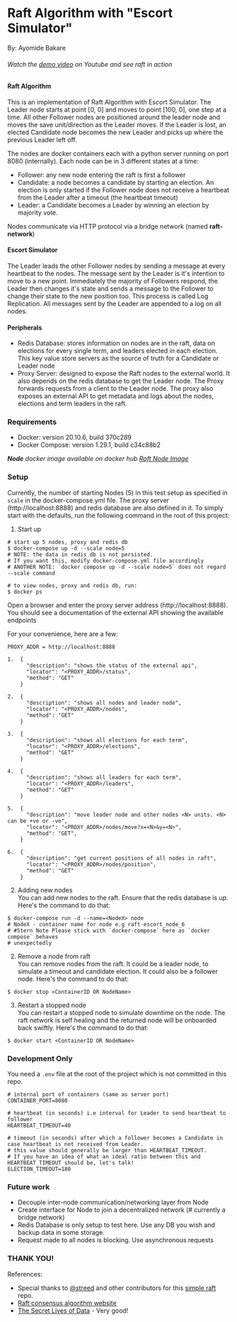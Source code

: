 # Raft Algorithm with "Escort Simulator"

By:
Ayomide Bakare

###### Watch the [demo video](https://google.com) on Youtube and see raft in action

#### Raft Algorithm
This is an implementation of Raft Algorithm with Escort Simulator. The Leader node starts at point [0, 0] and moves to point [100, 0], one step at a time.
All other Follower nodes are positioned around the leader node and moves the save unit/direction as the Leader moves. If the Leader is lost, an elected Candidate node becomes the new Leader
and picks up where the previous Leader left off.

The nodes are docker containers each with a python server running on port 8080 (internally).
Each node can be in 3 different states at a time:
- Follower: any new node entering the raft is first a follower
- Candidate: a node becomes a candidate by starting an election. An election is only started if the Follower node
does not receive a heartbeat from the Leader after a timeout (the heartbeat timeout)
- Leader: a Candidate becomes a Leader by winning an election by majority vote.

Nodes communicate via HTTP protocol via a bridge network (named **raft-network**)

#### Escort Simulator
The Leader leads the other Follower nodes by sending a message at every heartbeat to the nodes. 
The message sent by the Leader is it\'s intention to move to a new point. Immediately the majority of Followers respond,
the Leader then changes it\'s state and sends a message to the Follower to change their state to the new position too. 
This process is called Log Replication. All messages sent by the Leader are appended to a log on all nodes.

#### Peripherals
- Redis Database: stores information on nodes are in the raft, data on elections for every single term,
  and leaders elected in each election. This key value store servers as the source of truth for a Candidate or Leader node
- Proxy Server: designed to expose the Raft nodes to the external world. It also depends on the redis database to get the
  Leader node. The Proxy forwards requests from a client to the Leader node.
  The proxy also exposes an external API to get metadata and logs about the nodes, elections and term leaders in the raft.

### Requirements
- Docker: version 20.10.6, build 370c289
- Docker Compose: version 1.29.1, build c34c88b2

_**Node** docker image available on docker hub [Raft Node Image](https://hub.docker.com/r/mbao01/raft-node)_


### Setup
Currently, the number of starting Nodes (5) in this test setup as specified in `scale` in the docker-compose.yml file.
The proxy server (http://localhost:8888) and redis database are also defined in it. To simply start with the defaults, run the following command
in the root of this project:

1. Start up
```shell
# start up 5 nodes, proxy and redis db
$ docker-compose up -d --scale node=5
# NOTE: the data in redis db is not persisted. 
# If you want this, modify docker-compose.yml file accordingly
# ANOTHER NOTE: `docker compose up -d --scale node=5` does not regard --scale command
```

```shell
# to view nodes, proxy and redis db, run: 
$ docker ps
```

Open a browser and enter the proxy server address (http://localhost:8888). 
You should see a documentation of the external API showing the available endpoints

For your convenience, here are a few:

```shell
PROXY_ADDR = http://localhost:8888

1.  {
      "description": "shows the status of the external api", 
      "locator": "<PROXY_ADDR>/status", 
      "method": "GET"
    }

2.  {
      "description": "shows all nodes and leader node", 
      "locator": "<PROXY_ADDR>/nodes", 
      "method": "GET"
    }

3.  {
      "description": "shows all elections for each term", 
      "locator": "<PROXY_ADDR>/elections", 
      "method": "GET"
    }

4.  {
      "description": "shows all leaders for each term", 
      "locator": "<PROXY_ADDR>/leaders", 
      "method": "GET"
    }

5.  {
      "description": "move leader node and other nodes <N> units. <N> can be +ve or -ve",
      "locator": "<PROXY_ADDR>/nodes/move?x=<N>&y=<N>",
      "method": "GET", 
    }

6.  {
      "description": "get current positions of all nodes in raft",
      "locator": "<PROXY_ADDR>/nodes/position",
      "method": "GET"
    }
```

2. Adding new nodes <br>
   You can add new nodes to the raft. Ensure that the redis database is up.
   Here\'s the command to do that:
```shell
$ docker-compose run -d --name=<NodeX> node
# NodeX - container name for node e.g raft-escort_node_6
# #Stern Note Please stick with `docker-compose` here as `docker compose` behaves
# unexpectedly
```

2. Remove a node from raft <br>
   You can remove nodes from the raft. It could be a leader node, to simulate a timeout and candidate election. 
   It could also be a follower node. Here\'s the command to do that:

```shell
$ docker stop <ContainerID OR NodeName>
```

3. Restart a stopped node <br>
   You can restart a stopped node to simulate downtime on the node. The raft network is self healing and the returned node
   will be onboarded back swiftly. Here\'s the command to do that:

```shell
$ docker start <ContainerID OR NodeName>
```

### Development Only
You need a `.env` file at the root of the project which is not committed in this repo.
```shell
# internal port of containers (same as server port)
CONTAINER_PORT=8080

# heartbeat (in seconds) i.e interval for Leader to send heartbeat to follower
HEARTBEAT_TIMEOUT=40

# timeout (in seconds) after which a follower becomes a Candidate in case heartbeat is not received from Leader.
# this value should generally be larger than HEARTBEAT_TIMEOUT.
# If you have an idea of what an ideal ratio between this and HEARTBEAT_TIMEOUT should be, let's talk!
ELECTION_TIMEOUT=180
```

### Future work
- Decouple inter-node communication/networking layer from Node
- Create interface for Node to join a decentralized network (# currently a bridge network)
- Redis Database is only setup to test here. Use any DB you wish and backup data in some storage.
- Request made to all nodes is blocking. Use asynchronous requests

### THANK YOU!

References:
- Special thanks to [@streed](https://github.com/streed) and other contributors for this [simple raft](https://github.com/streed/simpleRaft.git) repo.
- [Raft consensus algorithm website](https://raft.github.io/)
- [The Secret Lives of Data](http://thesecretlivesofdata.com/raft/) - Very good!